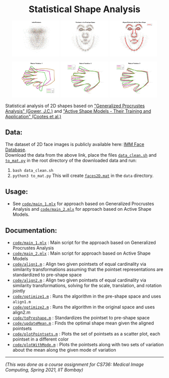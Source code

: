 <h1 align="center">Statistical Shape Analysis</h1>
    
<p align="middle">
  <img src="results/1/initial_pointsets.jpg" width="30%"></img>
  <img src="results/1/standardized_pointsets.jpg" width="30%"></img>
  <img src="results/1/aligned_pointsets.jpg" width="30%"></img>
</p>

<p align="middle">
  <img src="results/1/mode_1.jpg" width="30%"></img>
  <img src="results/1/mode_2.jpg" width="30%"></img>
  <img src="results/1/mode_3.jpg" width="30%"></img>
</p>

Statistical analysis of 2D shapes based on 
["Generalized Procrustes Analysis" (Gower, J.C.)](https://link.springer.com/article/10.1007%2FBF02291478) and 
["Active Shape Models - Their Training and Application" (Cootes et al.)](https://www.sciencedirect.com/science/article/abs/pii/S1077314285710041)  

## Data:
The dataset of 2D face images is publicly available here: [IMM Face Database](http://www.imm.dtu.dk/~aam/datasets/datasets.html).  
Download the data from the above link, place the files [`data_clean.sh`](data/data_clean.sh) and [`to_mat.py`](data/to_mat.py) in the root directory of the downloaded data and run:
  1. `bash data_clean.sh`
  2. `python3 to_mat.py`
This will create [`faces2D.mat`](data/faces2D.mat) in the `data` directory.
       
## Usage:
- See [`code/main_1.mlx`](code/main_2.mlx) for approach based on Generalized Procrustes Analysis and [`code/main_2.mlx`](code/main_2.mlx) for approach based on Active Shape Models.

## Documentation:
 - [`code/main_1.mlx`](code/main_1.mlx) : Main script for the approach based on Generalized Procrustes Analysis
 - [`code/main_2.mlx`](code/main_2.mlx) : Main script for approach based on Active Shape Models
 - [`code/align1.m`](code/align1.m) : Align two given pointsets of equal cardinality via similarity 
    transformations assuming that the pointset representations are standardized to pre-shape space
 - [`code/align2.m`](code/align2.m) : Align two given pointsets of equal cardinality via similarity 
    transformations, solving for the scale, translation, and rotation jointly
 - [`code/optimize1.m`](code/optimize1.m) : Runs the algorithm in the pre-shape space and uses
    `align1.m`
 - [`code/optimize2.m`](code/optimize2.m) : Runs the algorithm in the original space and uses
    align2.m
 - [`code/toPreshape.m`](code/toPreshape.m) : Standardizes the pointset to pre-shape space 
 - [`code/updateMean.m`](code/updateMean.m) : Finds the optimal shape mean given the aligned pointsets
 - [`code/plotPointsets.m`](code/plotPointsets.m) : Plots the set of pointsets as a scatter plot, each
    pointset in a different color
 - [`code/plotWithMode.m`](code/plotWithMode.m) : Plots the pointsets along with two sets of variation about the mean along the given mode of variation

---

*(This was done as a course assignment for CS736: Medical Image Computing, Spring 2021, IIT Bombay)*
